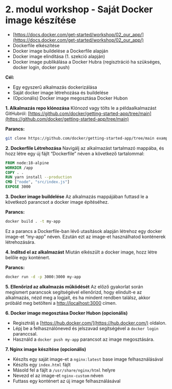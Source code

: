 # 2. modul workshop - Saját Docker image készítése

- [https://docs.docker.com/get-started/workshop/02_our_app/](https://docs.docker.com/get-started/workshop/02_our_app/)
- Dockerfile elkészítése
- Docker image buildelése a Dockerfile alapján
- Docker image elindítása (1. szekció alapján)
- Docker image publikálása a Docker Hubra (regisztráció ha szükséges, docker login, docker push)

**Cél:**
- Egy egyszerű alkalmazás dockerizálása
- Saját docker image létrehozása és buildelése
- (Opcionális) Docker image megosztása Docker Hubon

**1. Alkalmazás repo klónozása**
Klónozd vagy tölts le a példaalkalmazást GitHubról: [https://github.com/docker/getting-started-app/tree/main](https://github.com/docker/getting-started-app/tree/main)

**Parancs:**
```bash
git clone https://github.com/docker/getting-started-app/tree/main example-app
```

**2. Dockerfile Létrehozása**
Navigálj az alkalmazást tartalmazó mappába, és hozz létre egy új fájlt “Dockerfile” néven a következő tartalommal:
```dockerfile
FROM node:18-alpine
WORKDIR /app
COPY . .
RUN yarn install --production
CMD ["node", "src/index.js"]
EXPOSE 3000
```

**3. Docker image buildelése**
Az alkalmazás mappájában futtasd le a következő parancsot a docker image építéséhez.

**Parancs:**
```bash
docker build . -t my-app
```
Ez a parancs a Dockerfile-ban lévő utasítások alapján létrehoz egy docker image-et “my-app” néven. Ezután ezt az image-et használhatod konténerek létrehozására.

**4. Indítsd el az alkalmazást**
Miután elkészült a docker image, hozz létre belőle egy konténert.

**Parancs:**
```bash
docker run -d -p 3000:3000 my-app
```

**5. Ellenőrizd az alkalmazás működését**
Az előző gyakorlat során megismert parancsok segítségével ellenőrizd, hogy elindult-e az alkalmazás, nézd meg a logjait, és ha mindent rendben találsz, akkor próbáld meg betölteni a [http://localhost:3000](http://localhost:3000) címen.

**6. Docker image megosztása Docker Hubon (opcionális)**
- Regisztrálj a [https://hub.docker.com/](https://hub.docker.com/) oldalon.
- Lépj be a felhasználóneved és jelszavad segítségével a `docker login` paranccsal.
- Használd a `docker push my-app` parancsot az image megosztására.

**7. Nginx image készítése (opcionális)**
- Készíts egy saját image-et a `nginx:latest` base image felhasználásával
- Készíts egy `index.html` fájlt
- Másold fel a fájlt a `/usr/share/nginx/html` helyre
- Nevezd el az image-et `nginx-custom` néven
- Futtass egy konténert az új image felhasználásával
